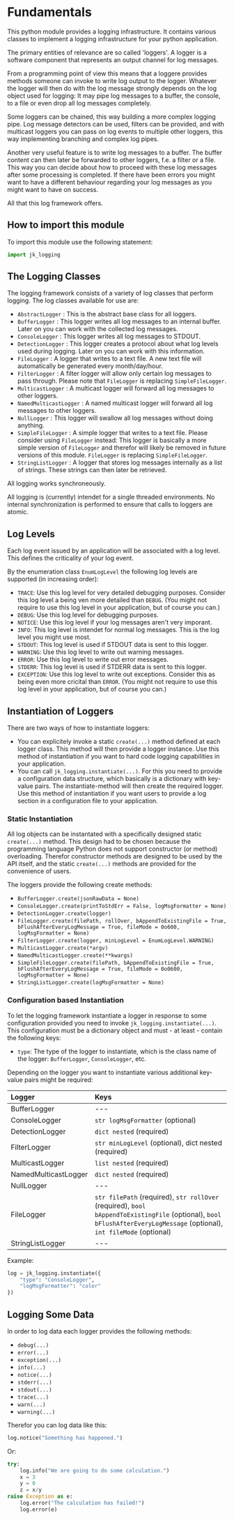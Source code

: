 Fundamentals
============

This python module provides a logging infrastructure. It contains various classes to implement a logging infrastructure for your python application.

The primary entities of relevance are so called 'loggers'. A logger is a software component that represents an output channel for log messages.

From a programming point of view this means that a loggere provides methods someone can invoke to write log output to the logger. Whatever the logger will then do with the log message strongly depends on the log object used for logging: It may pipe log messages to a buffer, the console, to a file or even drop all log messages completely.

Some loggers can be chained, this way building a more complex logging pipe. Log message detectors can be used, filters can be provided, and with multicast loggers you can pass on log events to multiple other loggers, this way implementing branching and complex log pipes.

Another very useful feature is to write log messages to a buffer. The buffer content can then later be forwarded to other loggers, f.e. a filter or a file. This way you can decide about how to proceed with these log messages after some processing is completed. If there have been errors you might want to have a different behaviour regarding your log messages as you might want to have on success.

All that this log framework offers.

How to import this module
-------------------------

To import this module use the following statement:

```python
import jk_logging
```

The Logging Classes
-------------------

The logging framework consists of a variety of log classes that perform logging. The log classes available for use are:

* `AbstractLogger` : This is the abstract base class for all loggers.
* `BufferLogger` : This logger writes all log messages to an internal buffer. Later on you can work with the collected log messages.
* `ConsoleLogger` : This logger writes all log messages to STDOUT.
* `DetectionLogger` : This logger creates a protocol about what log levels used during logging. Later on you can work with this information.
* `FileLogger` : A logger that writes to a text file. A new text file will automatically be generated every month/day/hour.
* `FilterLogger` : A filter logger will allow only certain log messages to pass through. Please note that `FileLogger` is replacing `SimpleFileLogger`.
* `MulticastLogger` : A multicast logger will forward all log messages to other loggers.
* `NamedMulticastLogger` : A named multicast logger will forward all log messages to other loggers.
* `NullLogger` : This logger will swallow all log messages without doing anything.
* `SimpleFileLogger` : A simple logger that writes to a text file. Please consider using `FileLogger` instead: This logger is basically a more simple version of `FileLogger` and therefor will likely be removed in future versions of this module. `FileLogger` is replacing `SimpleFileLogger`.
* `StringListLogger` : A logger that stores log messages internally as a list of strings. These strings can then later be retrieved.

All logging works synchroneously.

All logging is (currently) intendet for a single threaded environments. No internal synchronization is performed to ensure that calls to loggers are atomic.

Log Levels
----------

Each log event issued by an application will be associated with a log level. This defines the criticality of your log event.

By the enumeration class `EnumLogLevel` the following log levels are supported (in increasing order):

* `TRACE`: Use this log level for very detailed debugging purposes. Consider this log level a being ven more detailed than `DEBUG`. (You might not require to use this log level in your application, but of course you can.)
* `DEBUG`: Use this log level for debugging purposes.
* `NOTICE`: Use this log level if your log messages aren't very imporant.
* `INFO`: This log level is intendet for normal log messages. This is the log level you might use most.
* `STDOUT`: This log level is used if STDOUT data is sent to this logger.
* `WARNING`: Use this log level to write out warning messages.
* `ERROR`: Use this log level to write out error messages.
* `STDERR`: This log level is used if STDERR data is sent to this logger.
* `EXCEPTION`: Use this log level to write out exceptions. Consider this as being even more cricital than `ERROR`. (You might not require to use this log level in your application, but of course you can.)

Instantiation of Loggers
------------------------

There are two ways of how to instantiate loggers:
* You can explicitely invoke a static `create(...)` method defined at each logger class. This method will then provide a logger instance. Use this method of instantiation if you want to hard code logging capabilities in your application.
* You can call `jk_logging.instantiate(...)`. For this you need to provide a configuration data structure, which basically is a dictionary with key-value pairs. The instantiate-method will then create the required logger. Use this method of instantiation if you want users to provide a log section in a configuration file to your application.

### Static Instantiation

All log objects can be instantated with a specifically designed static `create(...)` method. This design had to be chosen because the
programming language Python does not support constructor (or method) overloading. Therefor constructor methods are designed to be
used by the API itself, and the static `create(...)` methods are provided for the convenience of users.

The loggers provide the following create methods:

* `BufferLogger.create(jsonRawData = None)`
* `ConsoleLogger.create(printToStdErr = False, logMsgFormatter = None)`
* `DetectionLogger.create(logger)`
* `FileLogger.create(filePath, rollOver, bAppendToExistingFile = True, bFlushAfterEveryLogMessage = True, fileMode = 0o600, logMsgFormatter = None)`
* `FilterLogger.create(logger, minLogLevel = EnumLogLevel.WARNING)`
* `MulticastLogger.create(*argv)`
* `NamedMulticastLogger.create(**kwargs)`
* `SimpleFileLogger.create(filePath, bAppendToExistingFile = True, bFlushAfterEveryLogMessage = True, fileMode = 0o0600, logMsgFormatter = None)`
* `StringListLogger.create(logMsgFormatter = None)`

### Configuration based Instantiation

To let the logging framework instantiate a logger in response to some configuration provided you need to invoke `jk_logging.instantiate(...)`. This configuration must be a dictionary object and must - at least - contain the following keys:

* `type`: The type of the logger to instantiate, which is the class name of the logger: `BufferLogger`, `ConsoleLogger`, etc.

Depending on the logger you want to instantiate various additional key-value pairs might be required:

| Logger						| Keys														|
|:------------------------------|:----------------------------------------------------------|
| BufferLogger					| ---														|
| ConsoleLogger					| `str logMsgFormatter` (optional)							|
| DetectionLogger				| `dict nested` (required)									|
| FilterLogger					| `str minLogLevel` (optional), dict nested (required)		|
| MulticastLogger				| `list nested` (required)									|
| NamedMulticastLogger			| `dict nested` (required)									|
| NullLogger					| ---														|
| FileLogger					| `str filePath` (required), `str rollOver` (required), `bool bAppendToExistingFile` (optional), `bool bFlushAfterEveryLogMessage` (optional), `int fileMode` (optional)	|
| StringListLogger				| ---														|

Example:

```python
log = jk_logging.instantiate({
	"type": "ConsoleLogger",
	"logMsgFormatter": "color"
})
```

Logging Some Data
-----------------

In order to log data each logger provides the following methods:

* `debug(...)`
* `error(...)`
* `exception(...)`
* `info(...)`
* `notice(...)`
* `stderr(...)`
* `stdout(...)`
* `trace(...)`
* `warn(...)`
* `warning(...)`

Therefor you can log data like this:

```python
log.notice("Something has happened.")
```

Or:

```python
try:
	log.info("We are going to do some calculation.")
	x = 3
	y = 0
	z = x/y
raise Exception as e:
	log.error("The calculation has failed!")
	log.error(e)
```











